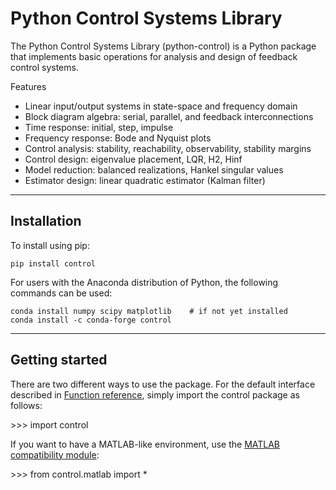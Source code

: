 # Python Control Systems Library[](https://python-control.readthedocs.io/en/0.8.4/index.html#python-control-systems-library "Permalink to this headline")

The Python Control Systems Library (python-control) is a Python package that implements basic operations for analysis and design of feedback control systems.

Features
-   Linear input/output systems in state-space and frequency domain
-   Block diagram algebra: serial, parallel, and feedback interconnections
-   Time response: initial, step, impulse
-   Frequency response: Bode and Nyquist plots
-   Control analysis: stability, reachability, observability, stability margins
-   Control design: eigenvalue placement, LQR, H2, Hinf
-   Model reduction: balanced realizations, Hankel singular values
-   Estimator design: linear quadratic estimator (Kalman filter)

--- 

## Installation[](https://python-control.readthedocs.io/en/0.8.4/intro.html#installation "Permalink to this headline")

To install using pip:


```
pip install control
```
For users with the Anaconda distribution of Python, the following commands can be used:

```
conda install numpy scipy matplotlib    # if not yet installed
conda install -c conda-forge control
```

---

## Getting started[](https://python-control.readthedocs.io/en/0.8.4/intro.html#getting-started "Permalink to this headline")

There are two different ways to use the package. For the default interface described in [Function reference](https://python-control.readthedocs.io/en/0.8.4/control.html#function-ref), simply import the control package as follows:

\>>> import control

If you want to have a MATLAB-like environment, use the [MATLAB compatibility module](https://python-control.readthedocs.io/en/0.8.4/matlab.html#matlab-module):

\>>> from control.matlab import \*